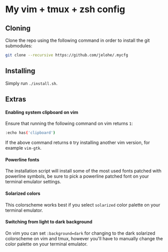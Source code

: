 # My vim + tmux + zsh config

## Cloning
Clone the repo using the following command in order to install the git submodules:
```sh
git clone --recursive https://github.com/jelohe/.mycfg
```

## Installing
Simply run `./install.sh`.

## Extras
#### Enabling system clipboard on vim
Ensure that running the following command on vim returns `1`:

```sh
:echo has('clipboard')
```
If the above command returns `0` try installing another vim version, for example `vim-gtk`.

#### Powerline fonts
The installation script will install some of the most used fonts patched with powerline symbols, be sure to pick a powerline patched font on your terminal emulator settings.

#### Solarized colors
This colorscheme works best if you select `solarized` color palette on your terminal emulator.

#### Switching from light to dark background
On vim you can set `:background=dark` for changing to the dark solarized colorscheme on vim and tmux, however you'll have to manually change the color palette on your terminal emulator.
